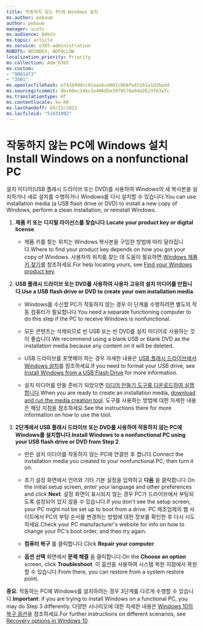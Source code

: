 ```yaml
---
title: 작동하지 않는 PC에 Windows 설치
ms.author: pebaum
author: pebaum
manager: scotv
ms.audience: Admin
ms.topic: article
ms.service: o365-administration
ROBOTS: NOINDEX, NOFOLLOW
localization_priority: Priority
ms.collection: Adm_O365
ms.custom:
- "9001473"
- "3501"
ms.openlocfilehash: e741b99dcc01aaabce001c8b8fe45161a1d3badd
ms.sourcegitcommit: 8bc60ec34bc1e40685e3976576e04a2623f63a7c
ms.translationtype: HT
ms.contentlocale: ko-KR
ms.lasthandoff: 04/15/2021
ms.locfileid: "51831992"
---
```

# <a name="install-windows-on-a-nonfunctional-pc"></a><span data-ttu-id="2ce6d-102">작동하지 않는 PC에 Windows 설치</span><span class="sxs-lookup"><span data-stu-id="2ce6d-102">Install Windows on a nonfunctional PC</span></span>

<span data-ttu-id="2ce6d-103">설치 미디어(USB 플래시 드라이브 또는 DVD)를 사용하여 Windows의 새 복사본을 설치하거나 새로 설치를 수행하거나 Windows를 다시 설치할 수 있습니다.</span><span class="sxs-lookup"><span data-stu-id="2ce6d-103">You can use installation media (a USB flash drive or DVD) to install a new copy of Windows, perform a clean installation, or reinstall Windows.</span></span>

1. <span data-ttu-id="2ce6d-104">**제품 키 또는 디지털 라이선스를 찾습니다**.</span><span class="sxs-lookup"><span data-stu-id="2ce6d-104">**Locate your product key or digital license**.</span></span>

    - <span data-ttu-id="2ce6d-105">제품 키를 찾는 위치는 Windows 복사본을 구입한 방법에 따라 달라집니다.</span><span class="sxs-lookup"><span data-stu-id="2ce6d-105">Where to find your product key depends on how you got your copy of Windows.</span></span> <span data-ttu-id="2ce6d-106">사용자의 위치를 찾는 데 도움이 필요하면 [Windows 제품 키 찾기](https://support.microsoft.com/help/10749/windows-10-find-product-key)를 참조하세요.</span><span class="sxs-lookup"><span data-stu-id="2ce6d-106">For help locating yours, see [Find your Windows product key](https://support.microsoft.com/help/10749/windows-10-find-product-key).</span></span> 

2. <span data-ttu-id="2ce6d-107">**USB 플래시 드라이브 또는 DVD를 사용하여 사용자 고유의 설치 미디어를 만듭니다**.</span><span class="sxs-lookup"><span data-stu-id="2ce6d-107">**Use a USB flash drive or DVD to create your own installation media**.</span></span>

    - <span data-ttu-id="2ce6d-108">Windows를 수신할 PC가 작동하지 않는 경우 이 단계를 수행하려면 별도의 작동 컴퓨터가 필요합니다.</span><span class="sxs-lookup"><span data-stu-id="2ce6d-108">You need a separate functioning computer to do this step if the PC to receive Windows is nonfunctional.</span></span>

    - <span data-ttu-id="2ce6d-109">모든 콘텐츠는 삭제되므로 빈 USB 또는 빈 DVD를 설치 미디어로 사용하는 것이 좋습니다.</span><span class="sxs-lookup"><span data-stu-id="2ce6d-109">We recommend using a blank USB or blank DVD as the installation media because any content on it will be deleted.</span></span>

    - <span data-ttu-id="2ce6d-110">USB 드라이브를 포맷해야 하는 경우 자세한 내용은 [USB 플래시 드라이브에서 Windows 설치](https://docs.microsoft.com/windows-hardware/manufacture/desktop/install-windows-from-a-usb-flash-drive)를 참조하세요.</span><span class="sxs-lookup"><span data-stu-id="2ce6d-110">If you need to format your USB drive, see [Install Windows from a USB Flash Drive](https://docs.microsoft.com/windows-hardware/manufacture/desktop/install-windows-from-a-usb-flash-drive) for more information.</span></span>

    - <span data-ttu-id="2ce6d-111">설치 미디어를 만들 준비가 되었으면 [미디어 만들기 도구를 다운로드하여 실행합니다](https://www.microsoft.com/software-download/windows10).</span><span class="sxs-lookup"><span data-stu-id="2ce6d-111">When you are ready to create an installation media, [download and run the media creation tool](https://www.microsoft.com/software-download/windows10).</span></span> <span data-ttu-id="2ce6d-112">도구를 사용하는 방법에 대한 자세한 내용은 해당 지침을 참조하세요.</span><span class="sxs-lookup"><span data-stu-id="2ce6d-112">See the instructions there for more information on how to use the tool.</span></span>

3. <span data-ttu-id="2ce6d-113">**2단계에서 USB 플래시 드라이브 또는 DVD를 사용하여 작동하지 않는 PC에 Windows를 설치합니다**.</span><span class="sxs-lookup"><span data-stu-id="2ce6d-113">**Install Windows to a nonfunctional PC using your USB flash drive or DVD from Step 2**.</span></span>

    - <span data-ttu-id="2ce6d-114">만든 설치 미디어를 작동하지 않는 PC에 연결한 후 켭니다.</span><span class="sxs-lookup"><span data-stu-id="2ce6d-114">Connect the installation media you created to your nonfunctional PC; then turn it on.</span></span>

    - <span data-ttu-id="2ce6d-115">초기 설정 화면에서 언어와 기타 기본 설정을 입력하고 **다음** 을 클릭합니다.</span><span class="sxs-lookup"><span data-stu-id="2ce6d-115">On the initial setup screen, enter your language and other preferences and click **Next**.</span></span> <span data-ttu-id="2ce6d-116">설정 화면이 표시되지 않는 경우 PC가 드라이브에서 부팅되도록 설정되어 있지 않을 수 있습니다.</span><span class="sxs-lookup"><span data-stu-id="2ce6d-116">If you don't see the setup screen, your PC might not be set up to boot from a drive.</span></span> <span data-ttu-id="2ce6d-117">PC 제조업체의 웹 사이트에서 PC의 부팅 순서를 변경하는 방법에 대한 정보를 확인한 후 다시 시도하세요.</span><span class="sxs-lookup"><span data-stu-id="2ce6d-117">Check your PC manufacturer's website for info on how to change your PC's boot order, and then try again.</span></span>

    - <span data-ttu-id="2ce6d-118">**컴퓨터 복구** 를 클릭합니다.</span><span class="sxs-lookup"><span data-stu-id="2ce6d-118">Click **Repair your computer**.</span></span>

    - <span data-ttu-id="2ce6d-119">**옵션 선택** 화면에서 **문제 해결** 을 클릭합니다.</span><span class="sxs-lookup"><span data-stu-id="2ce6d-119">On the **Choose an option** screen, click **Troubleshoot**.</span></span> <span data-ttu-id="2ce6d-120">이 옵션을 사용하여 시스템 복원 지점에서 복원할 수 있습니다.</span><span class="sxs-lookup"><span data-stu-id="2ce6d-120">From there, you can restore from a system restore point.</span></span>

<span data-ttu-id="2ce6d-121">**중요**: 작동하는 PC에 Windows를 설치하려는 경우 3단계를 다르게 수행할 수 있습니다.</span><span class="sxs-lookup"><span data-stu-id="2ce6d-121">**Important**: if you are trying to install Windows on a functional PC, you may do Step 3 differently.</span></span> <span data-ttu-id="2ce6d-122">다양한 시나리오에 대한 자세한 내용은 [Windows 10의 복구 옵션](https://support.microsoft.com/help/12415/windows-10-recovery-options)을 참조하세요.</span><span class="sxs-lookup"><span data-stu-id="2ce6d-122">For further instructions on different scenarios, see [Recovery options in Windows 10](https://support.microsoft.com/help/12415/windows-10-recovery-options).</span></span>
